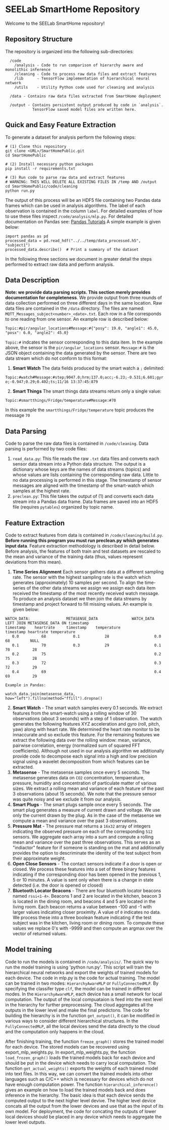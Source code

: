 # SEELab SmartHome Repository

Welcome to the SEELab SmartHome repository!

## Repository Structure

The repository is organized into the following sub-directories:

```
  /code
    /analysis - Code to run comparison of hierarchy aware and monolithic inference
    /cleaning - Code to process raw data files and extract features
    /lib      - TensorFlow implementation of hierarchical neural network
    /utils    - Utility Python code used for cleaning and analysis 
    
  /data - Contains raw data files extracted from SmartHome deployment
  
  /output - Contains persistent output produced by code in `analysis`. 
            TensorFlow saved model files are written here.
```

## Quick and Easy Feature Extraction

To generate a dataset for analysis perform the following steps:

```
# (1) Clone this repository
git clone <URL>/SmartHomePublic.git
cd SmartHomePublic

# (2) Install necessary python packages
pip install -r requirements.txt

# (3) Run code to parse raw data and extract features
# WARNING: THIS WILL DELETE ALL EXISTING FILES IN /temp AND /output
cd SmartHomePublic/code/cleaning
python run.py
```

The output of this process will be an HDF5 file containing two Pandas data frames which can be used in analysis algorithms. The label of each observation is contained in the column `label`. For detailed examples of how to use these files inspect `/code/analysis/mlp.py`. For detailed documentation on Pandas see: [Pandas Tutorials](https://pandas.pydata.org/pandas-docs/stable/tutorials.html) A simple example is given below:

```
import pandas as pd
processed_data = pd.read_hdf("../../temp/data_processed.h5", "subject1")
processed_data.describe()  # Print a summary of the dataset
```

In the following three sections we document in greater detail the steps performed to extract raw data and perform analysis.

## Data Description

**Note: we provide data parsing scripts. This section merely provides documentation for completeness**. We provide output from three rounds of data collection performed on three different days in the same location. Raw data files are contained in the `/data` directory. The files are named: `MQTT_Messages_subject<number>_<date>.txt`. Each row in a file corresponds to one reading from one sensor. An example row is described below:

`Topic:#pir/angular_locations#Message:#{"posy": 19.0, "angle1": 45.0, "posx": 6.0, "angle2": 45.0}`

`Topic:#` indcates the sensor corresponding to this data item. In the example above, the sensor is the `pir/angular_locations` sensor. `Message:#` is the JSON object containing the data generated by the sensor. There are two data stream which do not conform to this format:

1) **Smart Watch** The data fields produced by the smart watch a `;` delimited:

`Topic:#watch#Message:#step;9047.0;hrm;137.0;acc;-6.23;-0.531;6.601;gyro;-0.947;0.29;0.402;ts;11/16 13:37:45:879`

2) **Smart Things** The smart things data streams return only a single value:

`Topic:#smartthings/Fridge/temperature#Message:#70`

In this example the `smartthings/Fridge/temperature` topic produces the message `70`

## Data Parsing

Code to parse the raw data files is contained in `/code/cleaning`. Data parsing is performed by two code files:

1. `read_data.py`: This file reads the raw `.txt` data files and converts each sensor data stream into a Python data structure. The output is a dictionary whose keys are the names of data streams (topics) and whose values are lists containing the corresponding raw data. Little to no data processing is performed in this stage. The timestamp of sensor messages are aligned with the timestamp of the smart-watch which samples at the highest rate.
2. `preclean.py`: This file takes the output of (1) and converts each data stream into a Pandas data frame. Data frames are saved into an HDF5 file (requires `pytables`) organized by topic name.

## Feature Extraction

Code to extract features from data is contained in `/code/cleaning/build.py`. **Before running this program you must run preclean.py which generates input data**. Feature extraction methodology is described in detail below. Before analysis, the features of both train and test datasets are rescaled to the mean and variance of the training data (thus, values represent deviations from this mean).

1. **Time Series Alignment** Each sensor gathers data at a different sampling rate. The sensor with the highest sampling rate is the watch which generates (approximately) 10 samples per second. To align the time-series of the other data streams we assign we assign each data item received the timestamp of the most recently received watch message. To produce an analysis dataset we then join the data streams by timestamp and project forward to fill missing values. An example is given below:

```
WATCH_DATA:                METASENSE_DATA               WATCH_DATA LEFT JOIN METASENSE_DATA ON timestamp
timestamp    heartrate     timestamp    temperature            timestamp heartrate temperature
   0.0          68            0.1           28                    0.0       68         NULL
   0.1          70            0.3           29                    0.1       70          28
   0.2          75                                                0.2       75          28
   0.3          72                                                0.3       72          29
   0.4          69                                                0.4       69          29
   
Example in Pandas:

watch_data.join(metasense_data, how="left").fillna(method="ffill").dropna()
```
2. **Smart Watch** - The smart watch samples every 0.1 seconds. We extract features from the smart-watch using a rolling window of 30 observations (about 3 seconds) with a step of 1 observation. The watch generates the following features XYZ acceleration and gyro (roll, pitch, yaw) along with heart rate. We determined the heart rate monitor to be innaccurate and so exclude this feature. For the remaining features we extract the following data over the rolling window: mean, variance, pairwise correlation, energy (normalized sum of squared FFT coefficients). Although not used in our analysis algorithm we additionally provide code to decompose each signal into a high and low precision signal using a wavelet decomposition from which features can be extracted.
3. **Metasense** - The metasense samples once every 5 seconds. The metasense generates data on `CO2` concentration, tempaerature, pressure, humidity and concentration of particulate matter of various sizes. We extract a rolling mean and variance of each feature of the past 3 observations (about 15 seconds). We note that the pressure sensor was quite noisy and we exclude it from our analysis.
4. **Smart Plugs** - The smart plugs sample once every 5 seconds. The smart plug generates a measure of current drawn and voltage. We use only the current drawn by the plug. As in the case of the metasense we compute a mean and variance over the past 3 observations.
5. **Pressure Mat** - The pressure mat returns a `16x32` array of integers indicating the observed pressure on each of the corresponding `512` sensors. We aggregate each array into a sum and compute a rolling mean and variance over the past three observations. This serves as an "indiactor" feature for if someone is standing on the mat and additionally provides the option to descriminate the identity of the test subject from their approximate weight.
6. **Open Close Sensors** - The contact sensors indicate if a door is open or closed. We process these features into a set of three binary features indicating if the corresponding door has been opened in the previous 1, 5 or 10 minutes. A value is sent only when there is a change in state detected (i.e. the door is opened or closed)
7. **Bluetooth Locator Beacons** - There are four bluetooth locator beacons named `rssi<1-4>`. Beacons 1 and 2 are located in the kitchen, beacon 3 is located in the dining room, and beacons 4 and 5 are located in the living room. Each beacon returns a value between -100 and -1 with larger values indicating closer proximity. A value of `0` indicates no data. We process these into a three boolean feature indicating if the test subject was in the kitchen, living room or dining room. To compute these values we replace 0's with -9999 and then compute an argmax over the vector of returned values.

## Model training

Code to run the models is contained in `/code/analysis/`. The quick way to run the model training is using 'python run.py'. This script will train the hierarchical neural networks and export the weights of trained models for each device. 
The code in mlp.py is the code for actual training. The model can be trained in two modes: `HierarchyAwareMLP` or `FullyConnectedMLP`. By specifying the classifer type `clf`, the model can be trained in different modes. In the `HierarchyAwareMLP`, each device has a small network for local computation. The output of the local compuataion is feed into the next level in the hierarchy for further preprocessing. The cloud aggregates all the outputs in the lower level and make the final predictons. The code for building the hierarchy is in the function `get_output()`, it can be modified in various ways to consider different hierarchical structures. In the `FullyConnectedMLP`, all the local devices send the data directly to the cloud and the computation only happens in the cloud. 

After finishing training, the function `freeze_graph()` stores the trained model for each device. The stored models can be recovered using export_mlp_weights.py. In export_mlp_weights.py, the function `load_frozen_graph()` loads the trained models back for each device and should be put in the device which needs to carry local computation. The function `get_actual_weights()` exports the weights of each trained model into text files. In this way, we can convert the trained models into other languages such as C/C++ which is necessary for devices which do not have enough computation power. The function `hierarchical_inference()` gives an example on how to load the trained models back and does inference in the hierarchy. The basic idea is that each device sends the computed output to the next higher level devive. The higher level device concats all the output from the lower devices and use that as the input of its own model. For deployment, the code for concating the outputs of lower local devices should be placed in any device which needs to aggregate the lower level outputs. 